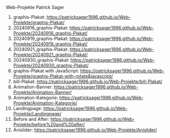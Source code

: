 Web-Projekte Patrick Sager

1. graphis-Plakat: https://patricksager1996.github.io/Web-Projekte/graphis-Plakat/
2. 20240916_graphis-Plakat: https://patricksager1996.github.io/Web-Projekte/20240916_graphis-Plakat/
3. 20240919_graphis-Plakat: https://patricksager1996.github.io/Web-Projekte/20240919_graphis-Plakat/
4. 20240921_graphis-Plakat: https://patricksager1996.github.io/Web-Projekte/20240921_graphis-Plakat/
5. 20240930_graphis-Plakat: https://patricksager1996.github.io/Web-Projekte/20240930_graphis-Plakat/
6. graphis-Plakat with JavaScript: https://patricksager1996.github.io/Web-Projekte/graphis-Plakat-with-rotate&javascript/
7. bill-Plakat: https://patricksager1996.github.io/Web-Projekte/bill-Plakat/
8. Animation-Banner: https://patricksager1996.github.io/Web-Projekte/Animation-Banner/
9. Animation-Kategorie: https://patricksager1996.github.io/Web-Projekte/Animation-Kategorie/
10. Landingpage: https://patricksager1996.github.io/Web-Projekte/Landingpage/
11. Before and After: https://patricksager1996.github.io/Web-Projekte/before%20and%20after/
12. Anislider: https://patricksager1996.github.io/Web-Projekte/Anislider/
